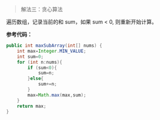 > 解法三：贪心算法

遍历数组，记录当前的和 sum，如果 sum < 0, 则重新开始计算。

**参考代码：**

```java
public int maxSubArray(int[] nums) {
    int max=Integer.MIN_VALUE;
    int sum=0;
    for (int n:nums){
        if (sum<0){
            sum=n;
        }else{
            sum+=n;
        }
        max=Math.max(max,sum);
    }
    return max;
}
```

